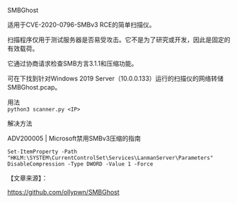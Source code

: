 SMBGhost  

适用于CVE-2020-0796-SMBv3 RCE的简单扫描仪。  

扫描程序仅用于测试服务器是否易受攻击。它不是为了研究或开发，因此是固定的有效载荷。  

它通过协商请求检查SMB方言3.1.1和压缩功能。  

可在下找到针对Windows 2019 Server（10.0.0.133）运行的扫描仪的网络转储SMBGhost.pcap。  

用法  
```python3 scanner.py <IP>```  

解决方法  

ADV200005 | Microsoft禁用SMBv3压缩的指南  

```Set-ItemProperty -Path "HKLM:\SYSTEM\CurrentControlSet\Services\LanmanServer\Parameters" DisableCompression -Type DWORD -Value 1 -Force```  


【文章来源】：  

https://github.com/ollypwn/SMBGhost

